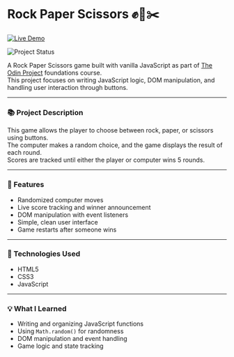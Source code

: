 # Rock Paper Scissors ✊📄✂️

[![Live Demo](https://img.shields.io/badge/Live%20Demo-Click%20Here-blue?style=for-the-badge)](https://msev7n.github.io/RPS/)

![Project Status](https://img.shields.io/badge/Status-Completed-brightgreen?style=for-the-badge)

A Rock Paper Scissors game built with vanilla JavaScript as part of [The Odin Project](https://www.theodinproject.com/) foundations course.  
This project focuses on writing JavaScript logic, DOM manipulation, and handling user interaction through buttons.

---

### 📚 Project Description

This game allows the player to choose between rock, paper, or scissors using buttons.  
The computer makes a random choice, and the game displays the result of each round.  
Scores are tracked until either the player or computer wins 5 rounds.

---

### 🧩 Features

- Randomized computer moves
- Live score tracking and winner announcement
- DOM manipulation with event listeners
- Simple, clean user interface
- Game restarts after someone wins

---

### 🔧 Technologies Used

- HTML5  
- CSS3  
- JavaScript

---

### 💡 What I Learned

- Writing and organizing JavaScript functions
- Using `Math.random()` for randomness
- DOM manipulation and event handling
- Game logic and state tracking
